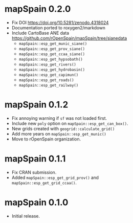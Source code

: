# mapSpain 0.2.0

* Fix DOI <https://doi.org/10.5281/zenodo.4318024>
* Documentation ported to roxygen2/markdown
* Include CartoBase ANE data <https://github.com/rOpenSpain/mapSpain/tree/sianedata>
  * `mapSpain::esp_get_munic_siane()`
  * `mapSpain::esp_get_prov_siane()`
  * `mapSpain::esp_get_ccaa_siane()`
  * `mapSpain::esp_get_hypsobath()`
  * `mapSpain::esp_get_rivers()`
  * `mapSpain::esp_get_hydrobasin()`
  * `mapSpain::esp_get_capimun()`
  * `mapSpain::esp_get_roads()`
  * `mapSpain::esp_get_railway()`

# mapSpain 0.1.2

* Fix annoying warning if `sf` was not loaded first.
* Include new `poly` option on `mapSpain::esp_get_can_box()`.
* New grids created with `geogrid::calculate_grid()`
* Add more years on `mapSpain::esp_get_munic()`
* Move to rOpenSpain organization.

# mapSpain 0.1.1

* Fix CRAN submission.
* Added `mapSpain::esp_get_grid_prov()` and `mapSpain::esp_get_grid_ccaa()`.



# mapSpain 0.1.0

* Initial release.
